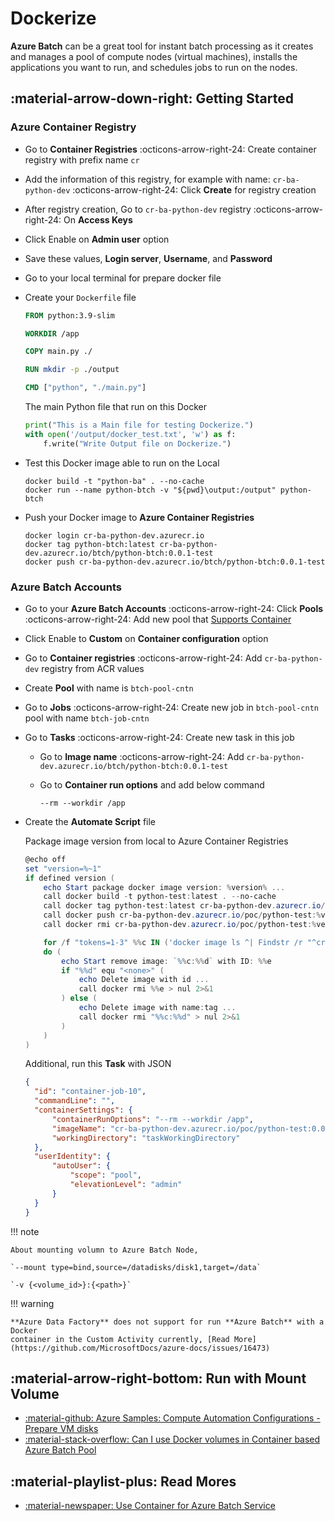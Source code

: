 # Dockerize

**Azure Batch** can be a great tool for instant batch processing as it creates and
manages a pool of compute nodes (virtual machines), installs the applications you
want to run, and schedules jobs to run on the nodes.

## :material-arrow-down-right: Getting Started

### Azure Container Registry

- Go to **Container Registries** :octicons-arrow-right-24: Create container registry with prefix name `cr`
- Add the information of this registry, for example with name: `cr-ba-python-dev`
  :octicons-arrow-right-24: Click **Create** for registry creation
- After registry creation, Go to `cr-ba-python-dev` registry :octicons-arrow-right-24:
  On **Access Keys**
- Click Enable on **Admin user** option
- Save these values, **Login server**, **Username**, and **Password**
- Go to your local terminal for prepare docker file
- Create your `Dockerfile` file

    ```dockerfile title="Dockerfile"
    FROM python:3.9-slim

    WORKDIR /app

    COPY main.py ./

    RUN mkdir -p ./output

    CMD ["python", "./main.py"]
    ```

    The main Python file that run on this Docker

    ```python title="./main.py"
    print("This is a Main file for testing Dockerize.")
    with open('/output/docker_test.txt', 'w') as f:
        f.write("Write Output file on Dockerize.")
    ```

- Test this Docker image able to run on the Local

    ```shell
    docker build -t "python-ba" . --no-cache
    docker run --name python-btch -v "${pwd}\output:/output" python-btch
    ```

- Push your Docker image to **Azure Container Registries**

    ```shell
    docker login cr-ba-python-dev.azurecr.io
    docker tag python-btch:latest cr-ba-python-dev.azurecr.io/btch/python-btch:0.0.1-test
    docker push cr-ba-python-dev.azurecr.io/btch/python-btch:0.0.1-test
    ```

### Azure Batch Accounts

- Go to your **Azure Batch Accounts** :octicons-arrow-right-24: Click **Pools**
  :octicons-arrow-right-24: Add new pool that [Supports Container](https://learn.microsoft.com/en-us/azure/batch/batch-docker-container-workloads#supported-virtual-machine-images)
- Click Enable to **Custom** on **Container configuration** option
- Go to **Container registries** :octicons-arrow-right-24: Add `cr-ba-python-dev` registry from ACR values
- Create **Pool** with name is `btch-pool-cntn`
- Go to **Jobs** :octicons-arrow-right-24: Create new job in `btch-pool-cntn` pool with name `btch-job-cntn`
- Go to **Tasks** :octicons-arrow-right-24: Create new task in this job

    - Go to **Image name** :octicons-arrow-right-24: Add `cr-ba-python-dev.azurecr.io/btch/python-btch:0.0.1-test`
    - Go to **Container run options** and add below command

        ```text
        --rm --workdir /app
        ```

- Create the **Automate Script** file

    Package image version from local to Azure Container Registries

    ```powershell
    @echo off
    set "version=%~1"
    if defined version (
        echo Start package docker image version: %version% ...
        call docker build -t python-test:latest . --no-cache
        call docker tag python-test:latest cr-ba-python-dev.azurecr.io/poc/python-test:%version%
        call docker push cr-ba-python-dev.azurecr.io/poc/python-test:%version%
        call docker rmi cr-ba-python-dev.azurecr.io/poc/python-test:%version%

        for /f "tokens=1-3" %%c IN ('docker image ls ^| Findstr /r "^cr-ba-python-dev.azurecr.io* ^<none>"')
        do (
            echo Start remove image: `%%c:%%d` with ID: %%e
            if "%%d" equ "<none>" (
                echo Delete image with id ...
                call docker rmi %%e > nul 2>&1
            ) else (
                echo Delete image with name:tag ...
                call docker rmi "%%c:%%d" > nul 2>&1
            )
        )
    )
    ```

    Additional, run this **Task** with JSON

    ```json
    {
      "id": "container-job-10",
      "commandLine": "",
      "containerSettings": {
          "containerRunOptions": "--rm --workdir /app",
          "imageName": "cr-ba-python-dev.azurecr.io/poc/python-test:0.0.8",
          "workingDirectory": "taskWorkingDirectory"
      },
      "userIdentity": {
          "autoUser": {
              "scope": "pool",
              "elevationLevel": "admin"
          }
      }
    }
    ```

!!! note

    About mounting volumn to Azure Batch Node,

    `--mount type=bind,source=/datadisks/disk1,target=/data`

    `-v {<volume_id>}:{<path>}`

!!! warning

    **Azure Data Factory** does not support for run **Azure Batch** with a Docker
    container in the Custom Activity currently, [Read More](https://github.com/MicrosoftDocs/azure-docs/issues/16473)

## :material-arrow-right-bottom: Run with Mount Volume

- [:material-github: Azure Samples: Compute Automation Configurations - Prepare VM disks](https://raw.githubusercontent.com/Azure-Samples/compute-automation-configurations/master/prepare_vm_disks.sh)
- [:material-stack-overflow: Can I use Docker volumes in Container based Azure Batch Pool](https://stackoverflow.com/questions/64763378/can-i-use-docker-volumes-in-container-based-azure-batch-pools)


## :material-playlist-plus: Read Mores

- [:material-newspaper: Use Container for Azure Batch Service](https://dev.to/kenakamu/use-container-for-azure-batch-service-2mnn)
